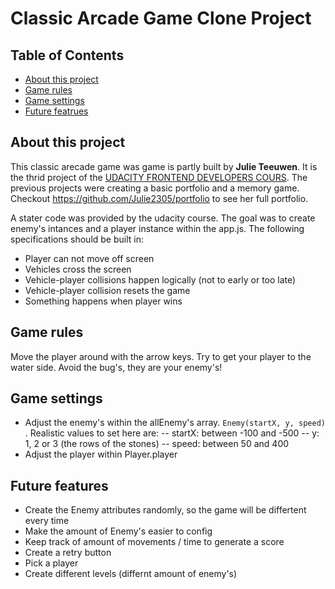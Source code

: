 # Classic Arcade Game Clone Project

## Table of Contents

* [About this project](#about-this-project)
* [Game rules](#game-rules)
* [Game settings](#game-settings)
* [Future featrues](#future-features)

## About this project
This classic arecade game was game is partly built by **Julie Teeuwen**. It is the thrid project of the [UDACITY FRONTEND DEVELOPERS COURS](https://eu.udacity.com/course/front-end-web-developer-nanodegree--nd001). The previous projects were creating a basic portfolio and a memory game. Checkout https://github.com/Julie2305/portfolio to see her full portfolio.

A stater code was provided by the udacity course. The goal was to create enemy's intances and a player instance within the app.js. The following specifications should be built in:
- Player can not move off screen
- Vehicles cross the screen
- Vehicle-player collisions happen logically (not to early or too late)
- Vehicle-player collision resets the game
- Something happens when player wins

## Game rules
Move the player around with the arrow keys. Try to get your player to the water side. Avoid the bug's, they are your enemy's!

## Game settings
- Adjust the enemy's within the allEnemy's array. ```Enemy(startX, y, speed) ```. Realistic values to set here are:
-- startX: between -100 and -500
-- y: 1, 2 or 3 (the rows of the stones)
-- speed: between 50 and 400
- Adjust the player within Player.player

## Future features
- Create the Enemy attributes randomly, so the game will be differtent every time
- Make the amount of Enemy's easier to config
- Keep track of amount of movements / time to generate a score
- Create a retry button
- Pick a player
- Create different levels (differnt amount of enemy's) 